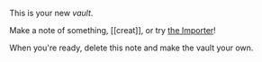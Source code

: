 This is your new *vault*.

Make a note of something, [[creat]], or try [the Importer](https://help.obsidian.md/Plugins/Importer)!

When you're ready, delete this note and make the vault your own.